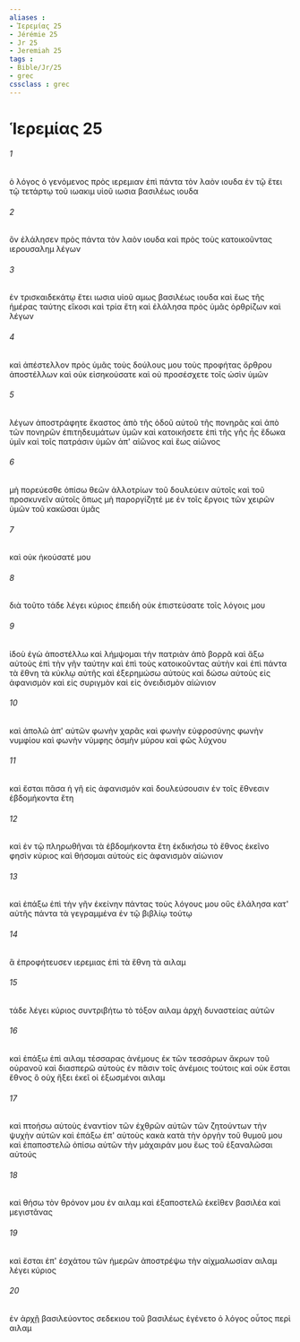 ```yaml
---
aliases : 
- Ἱερεμίας 25
- Jérémie 25
- Jr 25
- Jeremiah 25
tags : 
- Bible/Jr/25
- grec
cssclass : grec
---
```


# Ἱερεμίας 25

###### 1
ὁ λόγος ὁ γενόμενος πρὸς ιερεμιαν ἐπὶ πάντα τὸν λαὸν ιουδα ἐν τῷ ἔτει τῷ τετάρτῳ τοῦ ιωακιμ υἱοῦ ιωσια βασιλέως ιουδα
###### 2
ὃν ἐλάλησεν πρὸς πάντα τὸν λαὸν ιουδα καὶ πρὸς τοὺς κατοικοῦντας ιερουσαλημ λέγων
###### 3
ἐν τρισκαιδεκάτῳ ἔτει ιωσια υἱοῦ αμως βασιλέως ιουδα καὶ ἕως τῆς ἡμέρας ταύτης εἴκοσι καὶ τρία ἔτη καὶ ἐλάλησα πρὸς ὑμᾶς ὀρθρίζων καὶ λέγων
###### 4
καὶ ἀπέστελλον πρὸς ὑμᾶς τοὺς δούλους μου τοὺς προφήτας ὄρθρου ἀποστέλλων καὶ οὐκ εἰσηκούσατε καὶ οὐ προσέσχετε τοῖς ὠσὶν ὑμῶν
###### 5
λέγων ἀποστράφητε ἕκαστος ἀπὸ τῆς ὁδοῦ αὐτοῦ τῆς πονηρᾶς καὶ ἀπὸ τῶν πονηρῶν ἐπιτηδευμάτων ὑμῶν καὶ κατοικήσετε ἐπὶ τῆς γῆς ἧς ἔδωκα ὑμῖν καὶ τοῖς πατράσιν ὑμῶν ἀπ' αἰῶνος καὶ ἕως αἰῶνος
###### 6
μὴ πορεύεσθε ὀπίσω θεῶν ἀλλοτρίων τοῦ δουλεύειν αὐτοῖς καὶ τοῦ προσκυνεῖν αὐτοῖς ὅπως μὴ παροργίζητέ με ἐν τοῖς ἔργοις τῶν χειρῶν ὑμῶν τοῦ κακῶσαι ὑμᾶς
###### 7
καὶ οὐκ ἠκούσατέ μου
###### 8
διὰ τοῦτο τάδε λέγει κύριος ἐπειδὴ οὐκ ἐπιστεύσατε τοῖς λόγοις μου
###### 9
ἰδοὺ ἐγὼ ἀποστέλλω καὶ λήμψομαι τὴν πατριὰν ἀπὸ βορρᾶ καὶ ἄξω αὐτοὺς ἐπὶ τὴν γῆν ταύτην καὶ ἐπὶ τοὺς κατοικοῦντας αὐτὴν καὶ ἐπὶ πάντα τὰ ἔθνη τὰ κύκλῳ αὐτῆς καὶ ἐξερημώσω αὐτοὺς καὶ δώσω αὐτοὺς εἰς ἀφανισμὸν καὶ εἰς συριγμὸν καὶ εἰς ὀνειδισμὸν αἰώνιον
###### 10
καὶ ἀπολῶ ἀπ' αὐτῶν φωνὴν χαρᾶς καὶ φωνὴν εὐφροσύνης φωνὴν νυμφίου καὶ φωνὴν νύμφης ὀσμὴν μύρου καὶ φῶς λύχνου
###### 11
καὶ ἔσται πᾶσα ἡ γῆ εἰς ἀφανισμόν καὶ δουλεύσουσιν ἐν τοῖς ἔθνεσιν ἑβδομήκοντα ἔτη
###### 12
καὶ ἐν τῷ πληρωθῆναι τὰ ἑβδομήκοντα ἔτη ἐκδικήσω τὸ ἔθνος ἐκεῖνο φησὶν κύριος καὶ θήσομαι αὐτοὺς εἰς ἀφανισμὸν αἰώνιον
###### 13
καὶ ἐπάξω ἐπὶ τὴν γῆν ἐκείνην πάντας τοὺς λόγους μου οὓς ἐλάλησα κατ' αὐτῆς πάντα τὰ γεγραμμένα ἐν τῷ βιβλίῳ τούτῳ
###### 14
ἃ ἐπροφήτευσεν ιερεμιας ἐπὶ τὰ ἔθνη τὰ αιλαμ
###### 15
τάδε λέγει κύριος συντριβήτω τὸ τόξον αιλαμ ἀρχὴ δυναστείας αὐτῶν
###### 16
καὶ ἐπάξω ἐπὶ αιλαμ τέσσαρας ἀνέμους ἐκ τῶν τεσσάρων ἄκρων τοῦ οὐρανοῦ καὶ διασπερῶ αὐτοὺς ἐν πᾶσιν τοῖς ἀνέμοις τούτοις καὶ οὐκ ἔσται ἔθνος ὃ οὐχ ἥξει ἐκεῖ οἱ ἐξωσμένοι αιλαμ
###### 17
καὶ πτοήσω αὐτοὺς ἐναντίον τῶν ἐχθρῶν αὐτῶν τῶν ζητούντων τὴν ψυχὴν αὐτῶν καὶ ἐπάξω ἐπ' αὐτοὺς κακὰ κατὰ τὴν ὀργὴν τοῦ θυμοῦ μου καὶ ἐπαποστελῶ ὀπίσω αὐτῶν τὴν μάχαιράν μου ἕως τοῦ ἐξαναλῶσαι αὐτούς
###### 18
καὶ θήσω τὸν θρόνον μου ἐν αιλαμ καὶ ἐξαποστελῶ ἐκεῖθεν βασιλέα καὶ μεγιστᾶνας
###### 19
καὶ ἔσται ἐπ' ἐσχάτου τῶν ἡμερῶν ἀποστρέψω τὴν αἰχμαλωσίαν αιλαμ λέγει κύριος
###### 20
ἐν ἀρχῇ βασιλεύοντος σεδεκιου τοῦ βασιλέως ἐγένετο ὁ λόγος οὗτος περὶ αιλαμ
